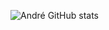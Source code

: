 ![André GitHub stats](https://github-readme-stats.vercel.app/api?username=andremedeiros03&show_icons=true&theme=transparent)
